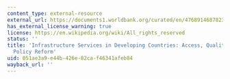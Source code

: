 ```yaml
---
content_type: external-resource
external_url: https://documents1.worldbank.org/curated/en/476891468782346365/pdf/wps3468.pdf
has_external_license_warning: true
license: https://en.wikipedia.org/wiki/All_rights_reserved
status: ''
title: 'Infrastructure Services in Developing Countries: Access, Quality, Costs, and
  Policy Reform'
uid: 051ae3a9-e44b-426e-82ca-f46341afeb84
wayback_url: ''
---
```

